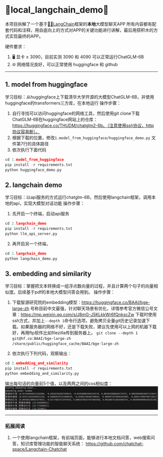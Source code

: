 # 🚀local_langchain_demo🚀
本项目拆解了一个基于[🦜🔗LangChain](https://www.langchain.com/)框架的**本地**大模型聊天APP
所有内容都有配套代码和注释，用自底向上的方式对APP的关键功能进行讲解，最后用搭积木的方式实现最终的APP。


硬件要求：
1. 🖥️ 显卡 ≥ 3090，目前实测 3090 和 4090 可以正常运行ChatGLM-6B
2. 🌐 网络情况良好，可以正常使用 huggingface 和 github

---

## 1. model from huggingface
学习目标：从huggingface上下载清华大学开源的大模型ChatGLM-6B，并使用huggingface的transformers三方库，在本地运行
操作步骤：
1. 自行寻找可以访问huggingface的网络工具，然后使用git clone下载ChatGLM-6B在huggingface网站上的仓库：https://huggingface.co/THUDM/chatglm2-6b。（注意使用ssh协议，http协议容易断）。
2. 根据下载的位置，修改`1.model_from_huggingface/huggingface_demo.py` 文件第7行的具体路径
3. 依次执行下面代码
```python
cd 1.model_from_huggingface
pip install -r requirements.txt
python huggingface_demo.py
```

## 2. langchain demo
学习目标：以api服务的方式运行chatglm-6B，然后使用langchain框架，调用本地的api，实现大模型对话功能
操作步骤：
1. 先开启一个终端，启动api服务
```python
cd 2.langchain_demo
pip install -r requirements.txt
python llm_api_server.py
```
2. 再开启另一个终端，
```python
cd 2.langchain_demo
python langchain_demo.py
```

## 3. embedding and similarity
学习目标：掌握把文本转换成一组浮点数向量的过程，并且计算两个句子的向量相似度。后续基于pdf的本地大模型问答会用到。
操作步骤：
1. 下载智源研究院的embedding模型：https://huggingface.co/BAAI/bge-large-zh
号称目前中文最强，针对聊天场景有优化，详情参考官方微信公号文章：https://mp.weixin.qq.com/s/J8mG-J5KLkkWr6fQnkscZw
下载时使用ssh方式，并加上`--depth 1`命令行选项，避免拷贝全量git历史记录加速下载。如果服务器的网络不好，还是下载失败，建议先使用可以上网的机器下载好，再用ftp软件比如filezilla传到服务器上。
`
git clone --depth 1 git@hf.co:BAAI/bge-large-zh /share/public/huggingface_cache/BAAI/bge-large-zh
`

2. 依次执行下列代码，观察输出：
```python
cd 3.embedding_and_similarity
pip install -r requirements.txt
python embedding_and_similarity.py
```
输出每句话的向量前5个值，以及两两之间的cos相似度：
![输出](doc/img/example3.png)


---

### 拓展阅读
1. 一个使用langchain框架，有前端页面，能够进行本地文档问答，web搜索问答，知识库管理功能的智能聊天系统： https://github.com/chatchat-space/Langchain-Chatchat